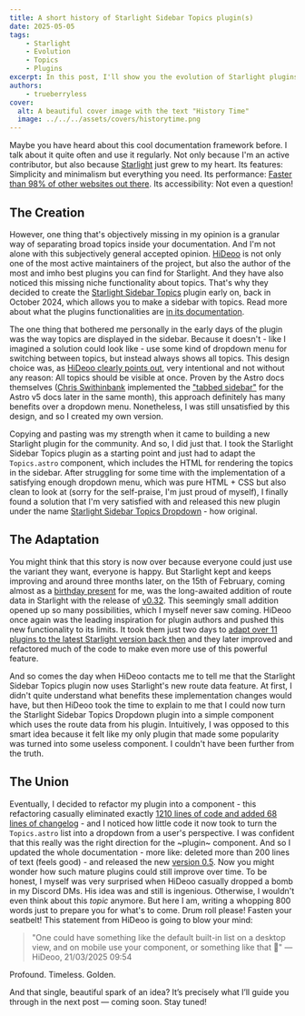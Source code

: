```yaml
---
title: A short history of Starlight Sidebar Topics plugin(s)
date: 2025-05-05
tags:
    - Starlight
    - Evolution
    - Topics
    - Plugins
excerpt: In this post, I'll show you the evolution of Starlight plugins with a case study of the [Starlight Sidebar Topics](https://github.com/hideoo/starlight-sidebar-topics) plugin. Be prepared to find out some impressive facts about people and code around Starlight.
authors:
    - trueberryless
cover:
  alt: A beautiful cover image with the text "History Time"
  image: ../../../assets/covers/historytime.png
---
```


Maybe you have heard about this cool documentation framework before. I talk about it quite often and use it regularly. Not only because I'm an active contributor, but also because [Starlight](https://starlight.astro.build) just grew to my heart. Its features: Simplicity and minimalism but everything you need. Its performance: [Faster than 98% of other websites out there](https://www.websitecarbon.com/website/starlight-astro-build-getting-started/). Its accessibility: Not even a question!

## The Creation

However, one thing that's objectively missing in my opinion is a granular way of separating broad topics inside your documentation. And I'm not alone with this subjectively general accepted opinion. [HiDeoo](https://hideoo.dev) is not only one of the most active maintainers of the project, but also the author of the most and imho best plugins you can find for Starlight. And they have also noticed this missing niche functionality about topics. That's why they decided to create the [Starlight Sidebar Topics](https://github.com/hideoo/starlight-sidebar-topics) plugin early on, back in October 2024, which allows you to make a sidebar with topics. Read more about what the plugins functionalities are [in its documentation](https://starlight-sidebar-topics.netlify.app/).

The one thing that bothered me personally in the early days of the plugin was the way topics are displayed in the sidebar. Because it doesn't - like I imagined a solution could look like - use some kind of dropdown menu for switching between topics, but instead always shows all topics. This design choice was, as [HiDeoo clearly points out](https://github.com/HiDeoo/starlight-sidebar-topics/issues/2#issuecomment-2410196392), very intentional and not without any reason: All topics should be visible at once. Proven by the Astro docs themselves ([Chris Swithinbank](https://github.com/delucis) implemented the ["tabbed sidebar"](https://github.com/withastro/docs/pull/9890) for the Astro v5 docs later in the same month), this approach definitely has many benefits over a dropdown menu. Nonetheless, I was still unsatisfied by this design, and so I created my own version.

Copying and pasting was my strength when it came to building a new Starlight plugin for the community. And so, I did just that. I took the Starlight Sidebar Topics plugin as a starting point and just had to adapt the `Topics.astro` component, which includes the HTML for rendering the topics in the sidebar. After struggling for some time with the implementation of a satisfying enough dropdown menu, which was pure HTML + CSS but also clean to look at (sorry for the self-praise, I'm just proud of myself), I finally found a solution that I'm very satisfied with and released this new plugin under the name [Starlight Sidebar Topics Dropdown](https://github.com/trueberryless-org/starlight-sidebar-topics-dropdown) - how original.

## The Adaptation

You might think that this story is now over because everyone could just use the variant they want, everyone is happy. But Starlight kept and keeps improving and around three months later, on the 15th of February, coming almost as a [birthday present](https://trueberryless.org/work/20th-birthday/) for me, was the long-awaited addition of route data in Starlight with the release of [v0.32](https://github.com/withastro/starlight/releases/tag/@astrojs/starlight@0.32.0). This seemingly small addition opened up so many possibilities, which I myself never saw coming. HiDeoo once again was the leading inspiration for plugin authors and pushed this new functionality to its limits. It took them just two days to [adapt over 11 plugins to the latest Starlight version back then](https://bsky.app/profile/hideoo.dev/post/3liffpudc5c2b) and they later improved and refactored much of the code to make even more use of this powerful feature.

And so comes the day when HiDeoo contacts me to tell me that the Starlight Sidebar Topics plugin now uses Starlight's new route data feature. At first, I didn't quite understand what benefits these implementation changes would have, but then HiDeoo took the time to explain to me that I could now turn the Starlight Sidebar Topics Dropdown plugin into a simple component which uses the route data from his plugin. Intuitively, I was opposed to this smart idea because it felt like my only plugin that made some popularity was turned into some useless component. I couldn't have been further from the truth.

## The Union

Eventually, I decided to refactor my plugin into a component - this refactoring casually eliminated exactly [1210 lines of code and added 68 lines of changelog](https://github.com/trueberryless-org/starlight-sidebar-topics-dropdown/pull/40) - and I noticed how little code it now took to turn the `Topics.astro` list into a dropdown from a user's perspective. I was confident that this really was the right direction for the ~plugin~ component. And so I updated the whole documentation - more like: deleted more than 200 lines of text (feels good) - and released the new [version 0.5](https://github.com/trueberryless-org/starlight-sidebar-topics-dropdown/releases/tag/starlight-sidebar-topics-dropdown%400.5.0).
Now you might wonder how such mature plugins could still improve over time. To be honest, I myself was very surprised when HiDeoo casually dropped a bomb in my Discord DMs. His idea was and still is ingenious. Otherwise, I wouldn't even think about this _topic_ anymore. But here I am, writing a whopping 800 words just to prepare you for what's to come. Drum roll please! Fasten your seatbelt! This statement from HiDeoo is going to blow your mind:

> "One could have something like the default built-in list on a desktop view, and on mobile use your component, or something like that 🧠" — HiDeoo, 21/03/2025 09:54

Profound. Timeless. Golden.

And that single, beautiful spark of an idea? It’s precisely what I’ll guide you through in the next post — coming soon. Stay tuned!
